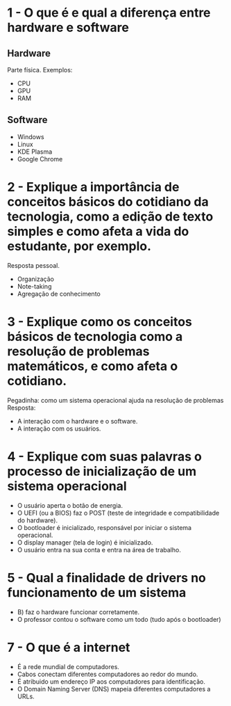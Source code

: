 



# 1 - O que é e qual a diferença entre hardware e software

## Hardware

Parte física. Exemplos:
- CPU
- GPU
- RAM


## Software

- Windows
- Linux
- KDE Plasma
- Google Chrome


# 2 - Explique a importância de conceitos básicos do cotidiano da tecnologia, como a edição de texto simples e como afeta a vida do estudante, por exemplo.

Resposta pessoal.
- Organização
- Note-taking
- Agregação de conhecimento


# 3 - Explique como os conceitos básicos de tecnologia como a resolução de problemas matemáticos, e como afeta o cotidiano.

Pegadinha: como um sistema operacional ajuda na resolução de problemas
Resposta: 
- A interação com o hardware e o software.
- A interação com os usuários.


# 4 - Explique com suas palavras o processo de inicialização de um sistema operacional

- O usuário aperta o botão de energia.
- O UEFI (ou a BIOS) faz o POST (teste de integridade e compatibilidade do hardware).
- O bootloader é inicializado, responsável por iniciar o sistema operacional.
- O display manager (tela de login) é inicializado.
- O usuário entra na sua conta e entra na área de trabalho.


# 5 - Qual a finalidade de drivers no funcionamento de um sistema

- B) faz o hardware funcionar corretamente. 
- O professor contou o software como um todo (tudo após o bootloader)


# 7 - O que é a internet

- É a rede mundial de computadores.
- Cabos conectam diferentes computadores ao redor do mundo.
- É atribuido um endereço IP aos computadores para identificação.
- O Domain Naming Server (DNS) mapeia diferentes computadores a URLs.
